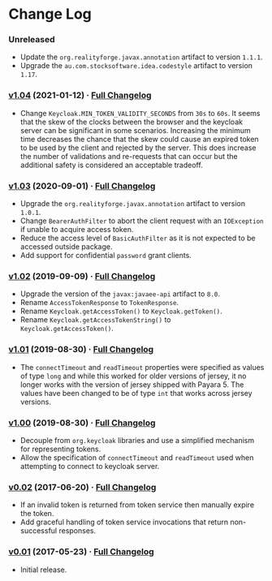 # Change Log

### Unreleased

* Update the `org.realityforge.javax.annotation` artifact to version `1.1.1`.
* Upgrade the `au.com.stocksoftware.idea.codestyle` artifact to version `1.17`.

### [v1.04](https://github.com/realityforge/keycloak-jaxrs-client-authfilter/tree/v1.04) (2021-01-12) · [Full Changelog](https://github.com/realityforge/keycloak-jaxrs-client-authfilter/compare/v1.03...v1.04)

* Change `Keycloak.MIN_TOKEN_VALIDITY_SECONDS` from `30s` to `60s`. It seems that the skew of the clocks between the browser and the keycloak server can be significant in some scenarios. Increasing the minimum time decreases the chance that the skew could cause an expired token to be used by the client and rejected by the server. This does increase the number of validations and re-requests that can occur but the additional safety is considered an acceptable tradeoff.

### [v1.03](https://github.com/realityforge/keycloak-jaxrs-client-authfilter/tree/v1.03) (2020-09-01) · [Full Changelog](https://github.com/realityforge/keycloak-jaxrs-client-authfilter/compare/v1.02...v1.03)

* Upgrade the `org.realityforge.javax.annotation` artifact to version `1.0.1`.
* Change `BearerAuthFilter` to abort the client request with an `IOException` if unable to acquire access token.
* Reduce the access level of `BasicAuthFilter`  as it is not expected to be accessed outside package.
* Add support for confidential `password` grant clients.

### [v1.02](https://github.com/realityforge/keycloak-jaxrs-client-authfilter/tree/v1.02) (2019-09-09) · [Full Changelog](https://github.com/realityforge/keycloak-jaxrs-client-authfilter/compare/v1.01...v1.02)

* Upgrade the version of the `javax:javaee-api` artifact to `8.0`.
* Rename `AccessTokenResponse` to `TokenResponse`.
* Rename `Keycloak.getAccessToken()` to `Keycloak.getToken()`.
* Rename `Keycloak.getAccessTokenString()` to `Keycloak.getAccessToken()`.

### [v1.01](https://github.com/realityforge/keycloak-jaxrs-client-authfilter/tree/v1.01) (2019-08-30) · [Full Changelog](https://github.com/realityforge/keycloak-jaxrs-client-authfilter/compare/v1.00...v1.01)

* The `connectTimeout` and `readTimeout` properties were specified as values of type `long` and while this worked for older versions of jersey, it no longer works with the version of jersey shipped with Payara 5. The values have been changed to be of type `int` that works across jersey versions.

### [v1.00](https://github.com/realityforge/keycloak-jaxrs-client-authfilter/tree/v1.00) (2019-08-30) · [Full Changelog](https://github.com/realityforge/keycloak-jaxrs-client-authfilter/compare/v0.2...v1.00)

* Decouple from `org.keycloak` libraries and use a simplified mechanism for representing tokens.
* Allow the specification of `connectTimeout` and `readTimeout` used when attempting to connect to keycloak server.

### [v0.02](https://github.com/realityforge/keycloak-jaxrs-client-authfilter/tree/v0.02) (2017-06-20) · [Full Changelog](https://github.com/realityforge/keycloak-jaxrs-client-authfilter/compare/v0.01...v0.02)

* If an invalid token is returned from token service then manually expire the token.
* Add graceful handling of token service invocations that return non-successful responses.

### [v0.01](https://github.com/realityforge/keycloak-jaxrs-client-authfilter/tree/v0.01) (2017-05-23) · [Full Changelog](https://github.com/realityforge/keycloak-jaxrs-client-authfilter/compare/2f4de506384500d535a86ba282d7e082db59936b...v0.01)

* Initial release.
